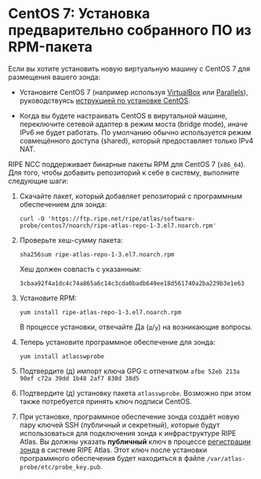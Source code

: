 # CentOS 7: Установка предварительно собранного ПО из RPM-пакета

Если вы хотите установить новую виртуальную машину с CentOS 7 для размещения вашего зонда:

* Установите CentOS 7 (например используя [VirtualBox](https://www.virtualbox.org/) или [Parallels](https://www.parallels.com/)), руководствуясь [иструкцией по установке CentOS](https://docs.centos.org/en-US/centos/install-guide/).

* Когда вы будете настраивать CentOS в вирутальной машине, переключите сетевой адаптер в режим моста (bridge mode), иначе IPv6 не будет работать. По умолчанию обычно используется режим совмещённого доступа (shared), который предоставляет только IPv4 NAT.

RIPE NCC поддерживает бинарные пакеты RPM для CentOS 7 (`x86_64`). Для того, чтобы добавить репозиторий к себе в систему, выполните следующие шаги:

1. Скачайте пакет, который добавляет репозиторий с программным обеспечением для зонда:

    ```
    curl -O 'https://ftp.ripe.net/ripe/atlas/software-probe/centos7/noarch/ripe-atlas-repo-1-3.el7.noarch.rpm'
    ```

2. Проверьте хеш-сумму пакета:

    ```
    sha256sum ripe-atlas-repo-1-3.el7.noarch.rpm
    ```

    Хеш должен совпасть с указанным:

    ```
    3cbaa92f4a1dc4c74a865a6c14c3cda0badb649ee18d561740a2ba229b3e1e63
    ```

3. Установите RPM:

    ```
    yum install ripe-atlas-repo-1-3.el7.noarch.rpm
    ```

    В процессе установки, отвечайте Да (`д`/`y`) на возникающие вопросы.


4. Теперь установите программное обеспечение для зонда:

    ```
    yum install atlasswprobe
    ```

5. Подтвердите (д) импорт ключа GPG с отпечатком `afbe 52eb 213a 90ef c72a 39dd 1b48 2af7 830d 38d5`

6. Подтвердите (д) установку пакета `atlasswprobe`. Возможно при этом также потребуется принять ключ подписи CentOS.

7. При установке, программное обеспечение зонда создаёт новую пару ключей SSH
   (публичный и секретный), которые будут использоваться для подключения зонда
   к инфраструктуре RIPE Atlas.
   Вы должны указать **публичный** ключ в процессе
   [регистрации зонда](https://atlas.ripe.net/apply/swprobe/)
   в системе RIPE Atlas.
   Этот ключ после установки программного
   обеспечения будет находиться в файле `/var/atlas-probe/etc/probe_key.pub`.
